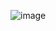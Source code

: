 ![image](https://github.com/qyy752457002/Flask_Top_Movie/assets/88706924/30418039-3a66-4933-8ecd-b33b8204df72)
